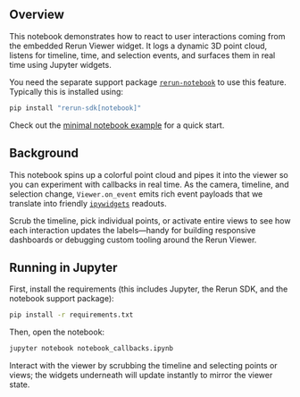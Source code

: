 <!--[metadata]
title = "Notebook: viewer callbacks"
tags = ["Notebook", "Interactive", "Callbacks", "3D"]
thumbnail = "https://static.rerun.io/notebook_callbacks/0daba8485bc0d589cfda3411db450db4bf2e8818/480w.png"
thumbnail_dimensions = [480, 339]
-->

## Overview

This notebook demonstrates how to react to user interactions coming from the embedded Rerun Viewer widget. It logs a dynamic 3D point cloud, listens for timeline, time, and selection events, and surfaces them in real time using Jupyter widgets.

You need the separate support package [`rerun-notebook`](https://pypi.org/project/rerun-notebook/) to use this feature. Typically this is installed using:

```bash
pip install "rerun-sdk[notebook]"
```

Check out the [minimal notebook example](https://rerun.io/examples/integrations/notebook) for a quick start.

## Background

<!-- TODO(#11453): Add link to Viewer.on_event when page exists -->
This notebook spins up a colorful point cloud and pipes it into the viewer so you can experiment with callbacks in real time. As the camera, timeline, and selection change, `Viewer.on_event` emits rich event payloads that we translate into friendly [`ipywidgets`](https://ipywidgets.readthedocs.io/) readouts.

Scrub the timeline, pick individual points, or activate entire views to see how each interaction updates the labels—handy for building responsive dashboards or debugging custom tooling around the Rerun Viewer.

## Running in Jupyter

First, install the requirements (this includes Jupyter, the Rerun SDK, and the notebook support package):

```bash
pip install -r requirements.txt
```

Then, open the notebook:

```bash
jupyter notebook notebook_callbacks.ipynb
```

Interact with the viewer by scrubbing the timeline and selecting points or views; the widgets underneath will update instantly to mirror the viewer state.
